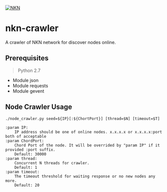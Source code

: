 [![NKN](https://github.com/nknorg/nkn/wiki/img/nkn_logo.png)](https://nkn.org)

# nkn-crawler

A crawler of NKN network for discover nodes online.

## Prerequisites
> Python 2.7
* Module json
* Module requests
* Module gevent

## Node Crawler Usage

```
./node_crawler.py seed=${IP}[:${ChortPort}] [thread=$N] [timeout=$T]

:param IP:
    IP address should be one of online nodes. x.x.x.x or x.x.x.x:port both of acceptable
:param ChordPort:
    Chord Port of the node. It will be overrided by "param IP" if it provided :port suffix.
    Default: 30000
:param thread:
    Concurrent N threads for crawler.
    Default: 1
:param timeout:
    The timeout threshold for waiting response or no new nodes any more.
    Default: 20
```
